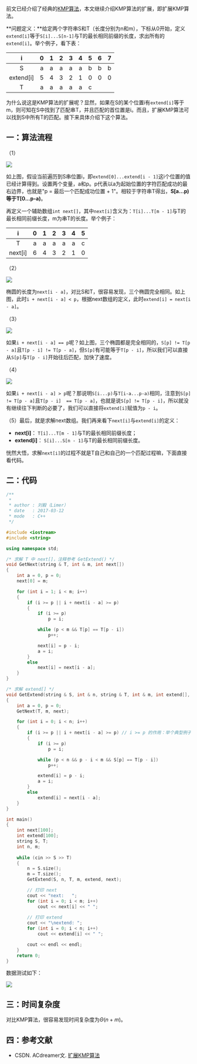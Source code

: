 前文已经介绍了经典的[KMP算法](https://61mon.com/index.php/archives/183/)，本文继续介绍KMP算法的扩展，即扩展KMP算法。

**问题定义：**给定两个字符串S和T（长度分别为n和m），下标从0开始，定义`extend[i]`等于`S[i]...S[n-1]`与T的最长相同前缀的长度，求出所有的`extend[i]`。举个例子，看下表：

|     i     |  0   |  1   |  2   |  3   |  4   |  5   |  6   |  7   |
| :-------: | :--: | :--: | :--: | :--: | :--: | :--: | :--: | :--: |
|     S     |  a   |  a   |  a   |  a   |  a   |  b   |  b   |  b   |
| extend[i] |  5   |  4   |  3   |  2   |  1   |  0   |  0   |  0   |
|     T     |  a   |  a   |  a   |  a   |  a   |  c   |      |      |

为什么说这是KMP算法的扩展呢？显然，如果在S的某个位置i有`extend[i]`等于m，则可知在S中找到了匹配串T，并且匹配的首位置是i。而且，扩展KMP算法可以找到S中所有T的匹配。接下来具体介绍下这个算法。


<!--more-->


## 一：算法流程
（1）

![](https://61mon.com/images/illustrations/ExtendedKMP/1.png)

如上图，假设当前遍历到S串位置i，即`extend[0]...extend[i - 1]`这i个位置的值已经计算得到。设置两个变量，a和p。p代表以a为起始位置的字符匹配成功的最右边界，也就是"p = 最后一个匹配成功位置 + 1"。相较于字符串T得出，**S[a...p)等于T[0...p-a)**。

再定义一个辅助数组`int next[]`，其中`next[i]`含义为：`T[i]...T[m - 1]`与T的最长相同前缀长度，m为串T的长度。举个例子：

|    i    |  0   |  1   |  2   |  3   |  4   |  5   |
| :-----: | :--: | :--: | :--: | :--: | :--: | :--: |
|    T    |  a   |  a   |  a   |  a   |  a   |  c   |
| next[i] |  6   |  4   |  3   |  2   |  1   |  0   |

（2）

![](https://61mon.com/images/illustrations/ExtendedKMP/2.png)

椭圆的长度为`next[i - a]`，对比S和T，很容易发现，三个椭圆完全相同。如上图，此时`i + next[i - a] < p`，根据next数组的定义，此时`extend[i] = next[i - a]`。

（3）

![](https://61mon.com/images/illustrations/ExtendedKMP/3.png)

如果`i + next[i - a] == p`呢？如上图，三个椭圆都是完全相同的，`S[p] != T[p - a]`且`T[p - i] != T[p - a]`，但`S[p]`有可能等于`T[p - i]`，所以我们可以直接从`S[p]`与`T[p - i]`开始往后匹配，加快了速度。

（4）

![](https://61mon.com/images/illustrations/ExtendedKMP/4.png)

如果`i + next[i - a] > p`呢？那说明`S[i...p)`与`T[i-a...p-a)`相同，注意到`S[p] != T[p - a]`且`T[p - i]  == T[p - a]`，也就是说`S[p] != T[p - i]`，所以就没有继续往下判断的必要了，我们可以直接将`extend[i]`赋值为`p - i`。

（5）最后，就是求解next数组。我们再来看下`next[i]`与`extend[i]`的定义：

- **next[i]**： `T[i]...T[m - 1]`与T的最长相同前缀长度；
- **extend[i]**： `S[i]...S[n - 1]`与T的最长相同前缀长度。

恍然大悟，求解`next[i]`的过程不就是T自己和自己的一个匹配过程嘛，下面直接看代码。

## 二：代码
```c++
/**
 *
 * author : 刘毅（Limer）
 * date   : 2017-03-12
 * mode   : C++
 */

#include <iostream>
#include <string>

using namespace std;

/* 求解 T 中 next[]，注释参考 GetExtend() */
void GetNext(string & T, int & m, int next[])
{
    int a = 0, p = 0;
    next[0] = m;

    for (int i = 1; i < m; i++)
    {
        if (i >= p || i + next[i - a] >= p)
        {
            if (i >= p)
                p = i;

            while (p < m && T[p] == T[p - i])
                p++;

            next[i] = p - i;
            a = i;
        }
        else
            next[i] = next[i - a];
    }
}

/* 求解 extend[] */
void GetExtend(string & S, int & n, string & T, int & m, int extend[], int next[])
{
    int a = 0, p = 0;
    GetNext(T, m, next);

    for (int i = 0; i < n; i++)
    {
        if (i >= p || i + next[i - a] >= p) // i >= p 的作用：举个典型例子，S 和 T 无一字符相同
        {
            if (i >= p)
                p = i;

            while (p < n && p - i < m && S[p] == T[p - i])
                p++;

            extend[i] = p - i;
            a = i;
        }
        else
            extend[i] = next[i - a];
    }
}

int main()
{
    int next[100];
    int extend[100];
    string S, T;
    int n, m;
    
    while (cin >> S >> T)
    {
        n = S.size();
        m = T.size();
        GetExtend(S, n, T, m, extend, next);

        // 打印 next
        cout << "next:   ";
        for (int i = 0; i < m; i++)
            cout << next[i] << " ";
 
        // 打印 extend
        cout << "\nextend: ";
        for (int i = 0; i < n; i++)
            cout << extend[i] << " ";

        cout << endl << endl;
    }
    return 0;
}
```

数据测试如下：

![](https://61mon.com/images/illustrations/ExtendedKMP/5.png)

## 三：时间复杂度

对比KMP算法，很容易发现时间复杂度为$Θ(n+m)$。

## 四：参考文献

- CSDN. ACdreamer文. [扩展KMP算法](http://blog.csdn.net/acdreamers/article/details/8313828)

